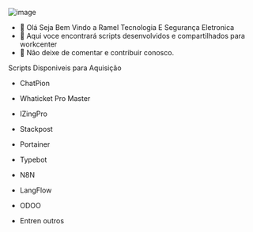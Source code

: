 ![image](https://www.ramelseg.com.br/lovable-uploads/ce5802ea-5404-48ed-ac8f-7ad335ff753c.png)

- 👋 Olá Seja Bem Vindo a Ramel Tecnologia E Segurança Eletronica
- 👀 Aqui voce encontrará scripts desenvolvidos e compartilhados para workcenter
- 🌱 Não deixe de comentar e contribuir conosco.

<!---
rafacpti23/rafacpti23 is a ✨ Special Kit ✨ repository because its `README.md` (this file) appears on your GitHub profile.
You can click the Preview link to take a look at your changes.
--->
Scripts Disponiveis para Aquisição

* ChatPion
* Whaticket Pro Master
* IZingPro
* Stackpost
* Portainer
* Typebot
* N8N
* LangFlow
* ODOO

* Entren outros
